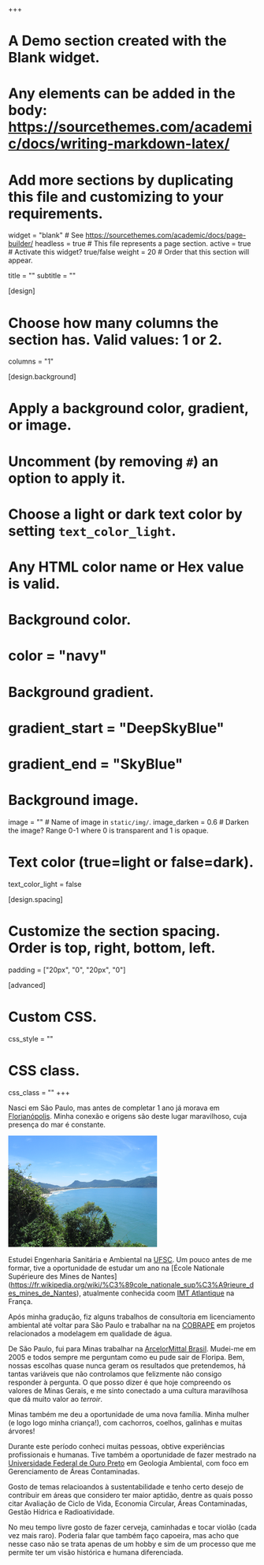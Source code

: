 +++
# A Demo section created with the Blank widget.
# Any elements can be added in the body: https://sourcethemes.com/academic/docs/writing-markdown-latex/
# Add more sections by duplicating this file and customizing to your requirements.

widget = "blank"  # See https://sourcethemes.com/academic/docs/page-builder/
headless = true  # This file represents a page section.
active = true # Activate this widget? true/false
weight = 20  # Order that this section will appear.

title = ""
subtitle = ""

[design]
  # Choose how many columns the section has. Valid values: 1 or 2.
  columns = "1"

[design.background]
  # Apply a background color, gradient, or image.
  #   Uncomment (by removing `#`) an option to apply it.
  #   Choose a light or dark text color by setting `text_color_light`.
  #   Any HTML color name or Hex value is valid.

  # Background color.
  # color = "navy"
  
  # Background gradient.
  # gradient_start = "DeepSkyBlue"
  # gradient_end = "SkyBlue"
  
  # Background image.
  image = ""  # Name of image in `static/img/`.
  image_darken = 0.6  # Darken the image? Range 0-1 where 0 is transparent and 1 is opaque.

  # Text color (true=light or false=dark).
  text_color_light = false

[design.spacing]
  # Customize the section spacing. Order is top, right, bottom, left.
  padding = ["20px", "0", "20px", "0"]

[advanced]
 # Custom CSS. 
 css_style = ""
 
 # CSS class.
 css_class = ""
+++




Nasci em São Paulo, mas antes de completar 1 ano já morava em [Florianópolis](https://wikitravel.org/en/Florianopolis). Minha conexão e origens são deste lugar maravilhoso, cuja presença do mar é constante. 



<img src="floripa.jpg" class="center-block" alt="Hometown - Florianópolis" style="width:60%;height:60%;">



Estudei Engenharia Sanitária e Ambiental na [UFSC](https://ufsc.br/). Um pouco antes de me formar, tive a oportunidade de estudar um ano na [École Nationale Supérieure des Mines de Nantes] (https://fr.wikipedia.org/wiki/%C3%89cole_nationale_sup%C3%A9rieure_des_mines_de_Nantes), atualmente conhecida coom [IMT Atlantique](https://www.imt-atlantique.fr/en) na França. 



Após minha gradução, fiz alguns trabalhos de consultoria em licenciamento ambiental até voltar para São Paulo e trabalhar na na [COBRAPE](http://www.cobrape.com.br/) em projetos relacionados a modelagem em qualidade de água.



De São Paulo, fui para Minas trabalhar na [ArcelorMittal Brasil](http://brasil.arcelormittal.com.br/). Mudei-me em 2005 e todos sempre me perguntam como eu pude sair de Floripa. Bem, nossas escolhas quase nunca geram os resultados que pretendemos, há tantas variáveis que não controlamos que felizmente não consigo responder à pergunta. O que posso dizer é que hoje compreendo os valores de Minas Gerais, e me sinto conectado a uma cultura maravilhosa que dá muito valor ao *terroir*. 



Minas também me deu a oportunidade de uma nova família. Minha mulher (e logo logo minha criança!), com cachorros, coelhos, galinhas e muitas árvores!

Durante este período conheci muitas pessoas, obtive experiências profissionais e humanas. Tive também a oportunidade de fazer mestrado na [Universidade Federal de Ouro Preto](https://ufop.br/) em Geologia Ambiental, com foco em Gerenciamento de Áreas Contaminadas. 




Gosto de temas relacioandos à sustentabilidade e tenho certo desejo de contribuir em áreas que considero ter maior aptidão, dentre as quais posso citar Avaliação de Ciclo de Vida, Economia Circular, Áreas Contaminadas, Gestão Hídrica e Radioatividade.



No meu tempo livre gosto de fazer cerveja, caminhadas e tocar violão (cada vez mais raro). Poderia falar que também faço capoeira, mas acho que nesse caso não se trata apenas de um hobby e sim de um processo que me permite ter um visão histórica e humana diferenciada.
